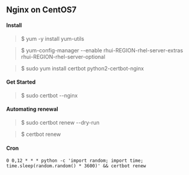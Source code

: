 ## Nginx on CentOS7

#### Install

> $ yum -y install yum-utils

> $ yum-config-manager --enable rhui-REGION-rhel-server-extras rhui-REGION-rhel-server-optional


> $ sudo yum install certbot python2-certbot-nginx

#### Get Started
> $ sudo certbot --nginx

#### Automating renewal

> $ sudo certbot renew --dry-run

> $ certbot renew

#### Cron
`
0 0,12 * * * python -c 'import random; import time; time.sleep(random.random() * 3600)' && certbot renew
`